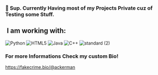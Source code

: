 ### 👋 Sup. Currently Having most of my Projects Private cuz of Testing some Stuff.

<h2>  &nbsp;I am working with:</h2>
<p align="left">
  
![Python](https://img.shields.io/badge/python-3670A0?style=for-the-badge&logo=python&logoColor=ffdd54)
![HTML5](https://img.shields.io/badge/html5-%23E34F26.svg?style=for-the-badge&logo=html5&logoColor=white)
![Java](https://img.shields.io/badge/java-%23ED8B00.svg?style=for-the-badge&logo=openjdk&logoColor=white)
![C++](https://img.shields.io/badge/c++-%2300599C.svg?style=for-the-badge&logo=c%2B%2B&logoColor=white)
![standard (2)](https://github.com/R33zy/R33zy/assets/72768410/054c3cfb-3b8b-4a67-bbe5-1a2c53a9f779)

### For more Informations Check my custom Bio!

https://fakecrime.bio/@ackerman
